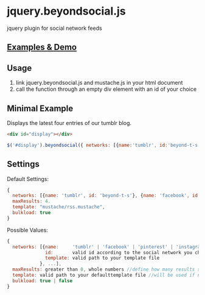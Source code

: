 jquery.beyondsocial.js
======================

jquery plugin for social network feeds

[Examples & Demo](http://beyondthestatic.github.io/jquery.beyondsocial.js)
-------------------------------------------------------------------------

Usage
-----
1. link jquery.beyondsocial.js and mustache.js in your html document 
2. call the function through an empty div element with an id of your choice

Minimal Example
----------------
Displays the latest four entries of our tumblr blog.
```html
<div id="display"></div>
```
```js
$('#display').beyondsocial({ networks: [{name:'tumblr', id:'beyond-t-s'}] });
```

Settings
--------
Default Settings:
```js
{
  networks: [{name: 'tumblr', id: 'beyond-t-s'}, {name: 'facebook', id: '323476337711540'}],
  maxResults: 4.
  template: "mustache/rss.mustache",
  bulkload: true
}
```
Possible Values:
```js
{
  networks: [{name:     'tumblr' | 'facebook' | 'pinterest' | 'instagram' 
              id:       valid id according to the social network you choose
              template: valid path to your template file
            }, ...],
  maxResults: greater than 0, whole numbers //define how many results should be displayed
  template: valid path to your defaulttemplate file //will be used if no template inside networks is defined
  bulkload: true | false
}
```
